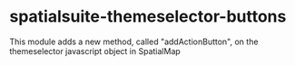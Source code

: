 spatialsuite-themeselector-buttons
==================================

This module adds a new method, called "addActionButton", on the themeselector javascript object in SpatialMap
